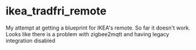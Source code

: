 # ikea_tradfri_remote

My attempt at getting a blueprint for IKEA's remote. So far it doesn't work. Looks like there is a problem with zigbee2mqtt and having legacy integration disabled
